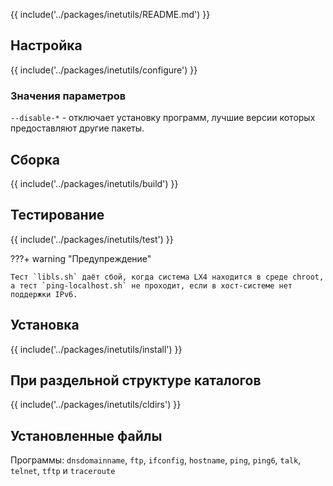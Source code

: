 {{ include('../packages/inetutils/README.md') }}

## Настройка

{{ include('../packages/inetutils/configure') }}

### Значения параметров

`--disable-*` - отключает установку программ, лучшие версии которых предоставляют другие пакеты.

## Сборка

{{ include('../packages/inetutils/build') }}

## Тестирование

{{ include('../packages/inetutils/test') }}

???+ warning "Предупреждение"

    Тест `libls.sh` даёт сбой, когда система LX4 находится в среде chroot, а тест `ping-localhost.sh` не проходит, если в хост-системе нет поддержки IPv6.

## Установка

{{ include('../packages/inetutils/install') }}

## При раздельной структуре каталогов

{{ include('../packages/inetutils/cldirs') }}

## Установленные файлы

Программы: `dnsdomainname`, `ftp`, `ifconfig`, `hostname`, `ping`, `ping6`, `talk`, `telnet`, `tftp` и `traceroute`


